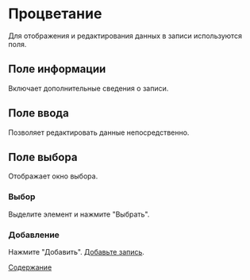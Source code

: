 # Процветание

Для отображения и редактирования данных в записи используются поля.

## Поле информации

Включает дополнительные сведения о записи.

## Поле ввода

Позволяет редактировать данные непосредственно.

## Поле выбора

Отображает окно выбора.

### Выбор

Выделите элемент и нажмите "Выбрать".

### Добавление

Нажмите "Добавить". [Добавьте запись](https://github.com/Alexxx180/Wisdom/blob/master/Instruction/Prosperity/Editing-ru.md#%D0%B4%D0%BE%D0%B1%D0%B0%D0%B2%D0%BB%D0%B5%D0%BD%D0%B8%D0%B5-%D0%B7%D0%B0%D0%BF%D0%B8%D1%81%D0%B8).

[Содержание](https://github.com/Alexxx180/Wisdom/blob/master/Instruction/Prosperity/Contents.md)

